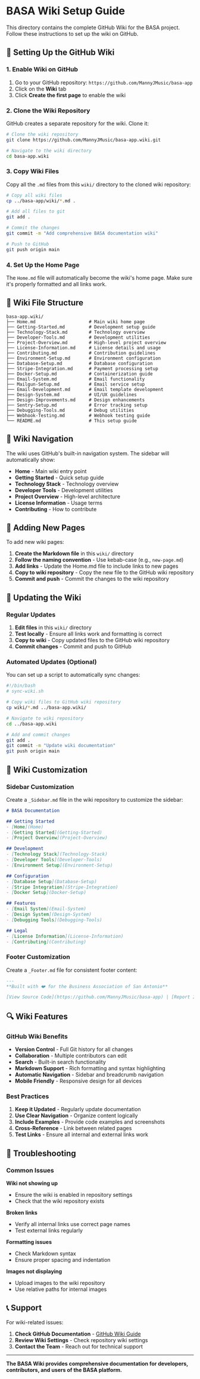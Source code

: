 # BASA Wiki Setup Guide

This directory contains the complete GitHub Wiki for the BASA project. Follow these instructions to set up the wiki on GitHub.

## 🚀 Setting Up the GitHub Wiki

### 1. Enable Wiki on GitHub

1. Go to your GitHub repository: `https://github.com/MannyJMusic/basa-app`
2. Click on the **Wiki** tab
3. Click **Create the first page** to enable the wiki

### 2. Clone the Wiki Repository

GitHub creates a separate repository for the wiki. Clone it:

```bash
# Clone the wiki repository
git clone https://github.com/MannyJMusic/basa-app.wiki.git

# Navigate to the wiki directory
cd basa-app.wiki
```

### 3. Copy Wiki Files

Copy all the `.md` files from this `wiki/` directory to the cloned wiki repository:

```bash
# Copy all wiki files
cp ../basa-app/wiki/*.md .

# Add all files to git
git add .

# Commit the changes
git commit -m "Add comprehensive BASA documentation wiki"

# Push to GitHub
git push origin main
```

### 4. Set Up the Home Page

The `Home.md` file will automatically become the wiki's home page. Make sure it's properly formatted and all links work.

## 📁 Wiki File Structure

```
basa-app.wiki/
├── Home.md                    # Main wiki home page
├── Getting-Started.md         # Development setup guide
├── Technology-Stack.md        # Technology overview
├── Developer-Tools.md         # Development utilities
├── Project-Overview.md        # High-level project overview
├── License-Information.md     # License details and usage
├── Contributing.md            # Contribution guidelines
├── Environment-Setup.md       # Environment configuration
├── Database-Setup.md          # Database configuration
├── Stripe-Integration.md      # Payment processing setup
├── Docker-Setup.md            # Containerization guide
├── Email-System.md            # Email functionality
├── Mailgun-Setup.md           # Email service setup
├── Email-Development.md       # Email template development
├── Design-System.md           # UI/UX guidelines
├── Design-Improvements.md     # Design enhancements
├── Sentry-Setup.md            # Error tracking setup
├── Debugging-Tools.md         # Debug utilities
├── Webhook-Testing.md         # Webhook testing guide
└── README.md                  # This setup guide
```

## 🔗 Wiki Navigation

The wiki uses GitHub's built-in navigation system. The sidebar will automatically show:

- **Home** - Main wiki entry point
- **Getting Started** - Quick setup guide
- **Technology Stack** - Technology overview
- **Developer Tools** - Development utilities
- **Project Overview** - High-level architecture
- **License Information** - Usage terms
- **Contributing** - How to contribute

## 📝 Adding New Pages

To add new wiki pages:

1. **Create the Markdown file** in this `wiki/` directory
2. **Follow the naming convention** - Use kebab-case (e.g., `new-page.md`)
3. **Add links** - Update the Home.md file to include links to new pages
4. **Copy to wiki repository** - Copy the new file to the GitHub wiki repository
5. **Commit and push** - Commit the changes to the wiki repository

## 🔄 Updating the Wiki

### Regular Updates

1. **Edit files** in this `wiki/` directory
2. **Test locally** - Ensure all links work and formatting is correct
3. **Copy to wiki** - Copy updated files to the GitHub wiki repository
4. **Commit changes** - Commit and push to GitHub

### Automated Updates (Optional)

You can set up a script to automatically sync changes:

```bash
#!/bin/bash
# sync-wiki.sh

# Copy wiki files to GitHub wiki repository
cp wiki/*.md ../basa-app.wiki/

# Navigate to wiki repository
cd ../basa-app.wiki

# Add and commit changes
git add .
git commit -m "Update wiki documentation"
git push origin main
```

## 🎨 Wiki Customization

### Sidebar Customization

Create a `_Sidebar.md` file in the wiki repository to customize the sidebar:

```markdown
# BASA Documentation

## Getting Started
- [Home](Home)
- [Getting Started](Getting-Started)
- [Project Overview](Project-Overview)

## Development
- [Technology Stack](Technology-Stack)
- [Developer Tools](Developer-Tools)
- [Environment Setup](Environment-Setup)

## Configuration
- [Database Setup](Database-Setup)
- [Stripe Integration](Stripe-Integration)
- [Docker Setup](Docker-Setup)

## Features
- [Email System](Email-System)
- [Design System](Design-System)
- [Debugging Tools](Debugging-Tools)

## Legal
- [License Information](License-Information)
- [Contributing](Contributing)
```

### Footer Customization

Create a `_Footer.md` file for consistent footer content:

```markdown
---
**Built with ❤️ for the Business Association of San Antonio**

[View Source Code](https://github.com/MannyJMusic/basa-app) | [Report Issues](https://github.com/MannyJMusic/basa-app/issues)
```

## 🔍 Wiki Features

### GitHub Wiki Benefits

- **Version Control** - Full Git history for all changes
- **Collaboration** - Multiple contributors can edit
- **Search** - Built-in search functionality
- **Markdown Support** - Rich formatting and syntax highlighting
- **Automatic Navigation** - Sidebar and breadcrumb navigation
- **Mobile Friendly** - Responsive design for all devices

### Best Practices

1. **Keep it Updated** - Regularly update documentation
2. **Use Clear Navigation** - Organize content logically
3. **Include Examples** - Provide code examples and screenshots
4. **Cross-Reference** - Link between related pages
5. **Test Links** - Ensure all internal and external links work

## 🚨 Troubleshooting

### Common Issues

**Wiki not showing up**
- Ensure the wiki is enabled in repository settings
- Check that the wiki repository exists

**Broken links**
- Verify all internal links use correct page names
- Test external links regularly

**Formatting issues**
- Check Markdown syntax
- Ensure proper spacing and indentation

**Images not displaying**
- Upload images to the wiki repository
- Use relative paths for internal images

## 📞 Support

For wiki-related issues:

1. **Check GitHub Documentation** - [GitHub Wiki Guide](https://docs.github.com/en/communities/documenting-your-project-with-wikis)
2. **Review Wiki Settings** - Check repository wiki settings
3. **Contact the Team** - Reach out for technical support

---

**The BASA Wiki provides comprehensive documentation for developers, contributors, and users of the BASA platform.** 